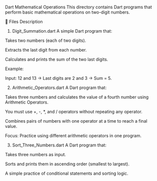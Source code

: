 Dart Mathematical Operations
This directory contains Dart programs that perform basic mathematical operations on two-digit numbers.

📁 Files Description
1. Digit_Summation.dart
A simple Dart program that:

Takes two numbers (each of two digits).

Extracts the last digit from each number.

Calculates and prints the sum of the two last digits.

Example:

Input: 12 and 13 → Last digits are 2 and 3 → Sum = 5.

2. Arithmetic_Operators.dart
A Dart program that:

Takes three numbers and calculates the value of a fourth number using Arithmetic Operators.

You must use +, -, *, and / operators without repeating any operator.

Combines pairs of numbers with one operator at a time to reach a final value.

Focus: Practice using different arithmetic operators in one program.

3. Sort_Three_Numbers.dart
A Dart program that:

Takes three numbers as input.

Sorts and prints them in ascending order (smallest to largest).

A simple practice of conditional statements and sorting logic.

